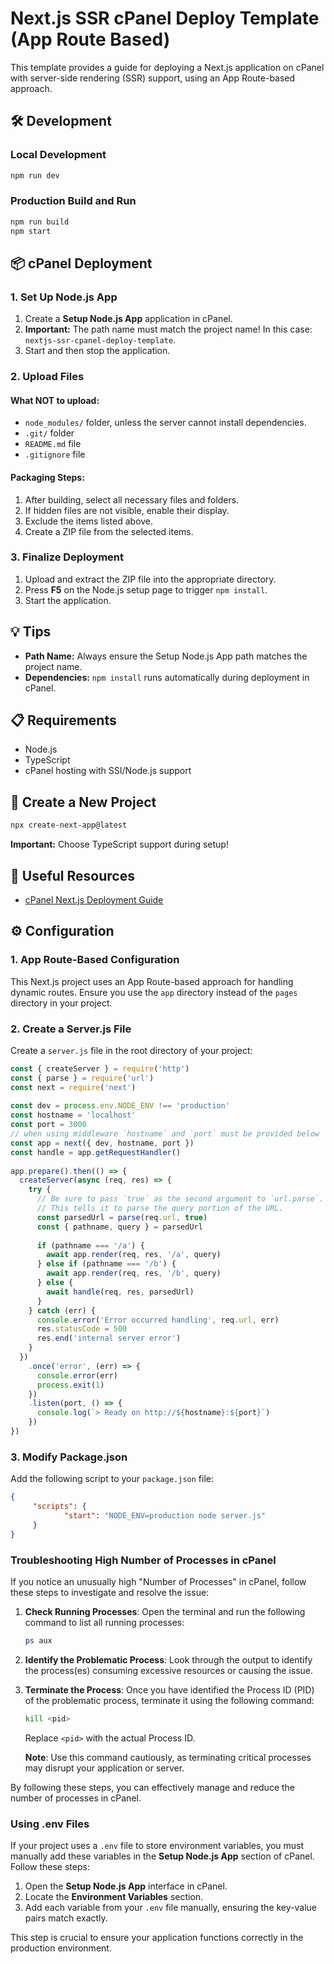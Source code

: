 # Next.js SSR cPanel Deploy Template (App Route Based)

This template provides a guide for deploying a Next.js application on cPanel with server-side rendering (SSR) support, using an App Route-based approach.

## 🛠️ Development

### Local Development

```bash
npm run dev
```

### Production Build and Run

```bash
npm run build
npm start
```

## 📦 cPanel Deployment

### 1. Set Up Node.js App

1. Create a **Setup Node.js App** application in cPanel.
2. **Important:** The path name must match the project name! In this case: `nextjs-ssr-cpanel-deploy-template`.
3. Start and then stop the application.

### 2. Upload Files

#### What NOT to upload:
- `node_modules/` folder, unless the server cannot install dependencies.
- `.git/` folder  
- `README.md` file
- `.gitignore` file

#### Packaging Steps:
1. After building, select all necessary files and folders.
2. If hidden files are not visible, enable their display.
3. Exclude the items listed above.
4. Create a ZIP file from the selected items.

### 3. Finalize Deployment

1. Upload and extract the ZIP file into the appropriate directory.
2. Press **F5** on the Node.js setup page to trigger `npm install`.
3. Start the application.

## 💡 Tips

- **Path Name:** Always ensure the Setup Node.js App path matches the project name.
- **Dependencies:** `npm install` runs automatically during deployment in cPanel.

## 📋 Requirements

- Node.js
- TypeScript
- cPanel hosting with SSI/Node.js support

## 🚀 Create a New Project

```bash
npx create-next-app@latest
```

**Important:** Choose TypeScript support during setup!

## 📖 Useful Resources

- [cPanel Next.js Deployment Guide](https://www.gonlinesites.com/web-hosting-tips/how-to-deploy-next-js-app-to-cpanel/)

## ⚙️ Configuration

### 1. App Route-Based Configuration

This Next.js project uses an App Route-based approach for handling dynamic routes. Ensure you use the `app` directory instead of the `pages` directory in your project.

### 2. Create a Server.js File

Create a `server.js` file in the root directory of your project:

```javascript
const { createServer } = require('http')
const { parse } = require('url')
const next = require('next')
 
const dev = process.env.NODE_ENV !== 'production'
const hostname = 'localhost'
const port = 3000
// when using middleware `hostname` and `port` must be provided below
const app = next({ dev, hostname, port })
const handle = app.getRequestHandler()
 
app.prepare().then(() => {
  createServer(async (req, res) => {
    try {
      // Be sure to pass `true` as the second argument to `url.parse`.
      // This tells it to parse the query portion of the URL.
      const parsedUrl = parse(req.url, true)
      const { pathname, query } = parsedUrl
 
      if (pathname === '/a') {
        await app.render(req, res, '/a', query)
      } else if (pathname === '/b') {
        await app.render(req, res, '/b', query)
      } else {
        await handle(req, res, parsedUrl)
      }
    } catch (err) {
      console.error('Error occurred handling', req.url, err)
      res.statusCode = 500
      res.end('internal server error')
    }
  })
    .once('error', (err) => {
      console.error(err)
      process.exit(1)
    })
    .listen(port, () => {
      console.log(`> Ready on http://${hostname}:${port}`)
    })
})
```

### 3. Modify Package.json

Add the following script to your `package.json` file:

```json
{
     "scripts": {
            "start": "NODE_ENV=production node server.js"
     }
}
```

### Troubleshooting High Number of Processes in cPanel

If you notice an unusually high "Number of Processes" in cPanel, follow these steps to investigate and resolve the issue:

1. **Check Running Processes**:
   Open the terminal and run the following command to list all running processes:
   ```bash
   ps aux
   ```

2. **Identify the Problematic Process**:
   Look through the output to identify the process(es) consuming excessive resources or causing the issue.

3. **Terminate the Process**:
   Once you have identified the Process ID (PID) of the problematic process, terminate it using the following command:
   ```bash
   kill <pid>
   ```
   Replace `<pid>` with the actual Process ID.

   **Note**: Use this command cautiously, as terminating critical processes may disrupt your application or server.

By following these steps, you can effectively manage and reduce the number of processes in cPanel.

### Using .env Files

If your project uses a `.env` file to store environment variables, you must manually add these variables in the **Setup Node.js App** section of cPanel. Follow these steps:

1. Open the **Setup Node.js App** interface in cPanel.
2. Locate the **Environment Variables** section.
3. Add each variable from your `.env` file manually, ensuring the key-value pairs match exactly.

This step is crucial to ensure your application functions correctly in the production environment.

